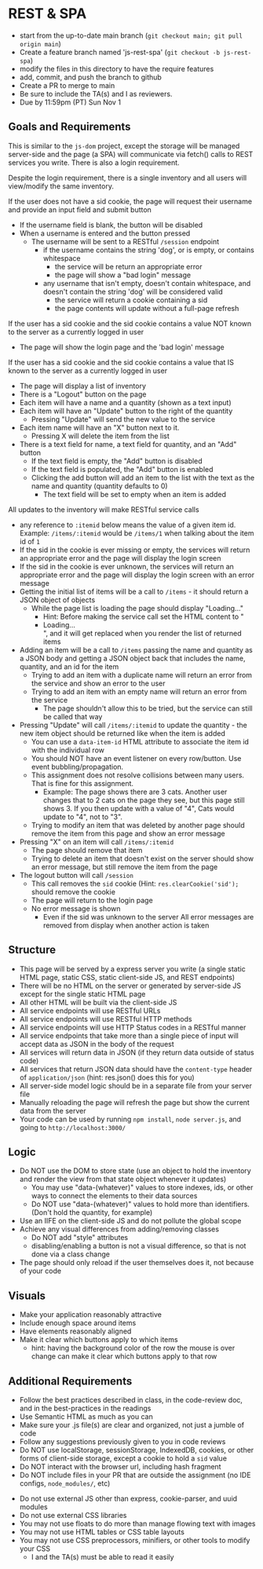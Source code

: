 # REST & SPA

* start from the up-to-date main branch (`git checkout main; git pull origin main`)
* Create a feature branch named 'js-rest-spa' (`git checkout -b js-rest-spa`)
* modify the files in this directory to have the require features
* add, commit, and push the branch to github
* Create a PR to merge to main
* Be sure to include the TA(s) and I as reviewers.  
* Due by 11:59pm (PT) Sun Nov 1

## Goals and Requirements

This is similar to the `js-dom` project, except the storage will be managed server-side and the page (a SPA) will communicate via fetch() calls to REST services you write.  There is also a login requirement.

Despite the login requirement, there is a single inventory and all users will view/modify the same inventory.

If the user does not have a sid cookie, the page will request their username and provide an input field and submit button
- If the username field is blank, the button will be disabled
- When a username is entered and the button pressed
  - The username will be sent to a RESTful `/session` endpoint 
    - if the username contains the string 'dog', or is empty, or contains whitespace
      - the service will be return an appropriate error
      - the page will show a "bad login" message
    - any username that isn't empty, doesn't contain whitespace, and doesn't contain the string 'dog' will be considered valid
      - the service will return a cookie containing a sid
      - the page contents will update without a full-page refresh

If the user has a sid cookie and the sid cookie contains a value NOT known to the server as a currently logged in user
  - The page will show the login page and the 'bad login' message

If the user has a sid cookie and the sid cookie contains a value that IS known to the server as a currently logged in user
- The page will display a list of inventory
- There is a "Logout" button on the page
- Each item will have a name and a quantity (shown as a text input)
- Each item will have an "Update" button to the right of the quantity
  - Pressing "Update" will send the new value to the service
- Each item name will have an "X" button next to it.
  - Pressing X will delete the item from the list
- There is a text field for name, a text field for quantity, and an "Add" button
  - If the text field is empty, the "Add" button is disabled
  - If the text field is populated, the "Add" button is enabled
  - Clicking the add button will add an item to the list with the text as the name and quantity (quantity defaults to 0)
    - The text field will be set to empty when an item is added

All updates to the inventory will make RESTful service calls
- any reference to `:itemid` below means the value of a given item id.  Example: `/items/:itemid` would be `/items/1` when talking about the item id of `1`
- If the sid in the cookie is ever missing or empty, the services will return an appropriate error and the page will display the login screen
- If the sid in the cookie is ever unknown, the services will return an appropriate error and the page will display the login screen with an error message
- Getting the initial list of items will be a call to `/items` - it should return a JSON object of objects
  - While the page list is loading the page should display "Loading..." 
    - Hint: Before making the service call set the HTML content to "<li>Loading...</li>", and it will get replaced when you render the list of returned items
- Adding an item will be a call to `/items` passing the name and quantity as a JSON body and getting a JSON object back that includes the name, quantity, and an id for the item
  - Trying to add an item with a duplicate name will return an error from the service and show an error to the user
  - Trying to add an item with an empty name will return an error from the service
    - The page shouldn't allow this to be tried, but the service can still be called that way
- Pressing "Update" will call `/items/:itemid` to update the quantity - the new item object should be returned like when the item is added
  - You can use a `data-item-id` HTML attribute to associate the item id with the individual row
  - You should NOT have an event listener on every row/button.  Use event bubbling/propagation.
  - This assignment does not resolve collisions between many users.  That is fine for this assignment.
    - Example: The page shows there are 3 cats.  Another user changes that to 2 cats on the page they see, but this page still shows 3.  If you then update with a value of "4", Cats would update to "4", not to "3".
  - Trying to modify an item that was deleted by another page should remove the item from this page and show an error message
- Pressing "X" on an item will call `/items/:itemid`
  - The page should remove that item 
  - Trying to delete an item that doesn't exist on the server should show an error message, but still remove the item from the page
- The logout button will call `/session`
  - This call removes the `sid` cookie (Hint: `res.clearCookie('sid');` should remove the cookie
  - The page will return to the login page
  - No error message is shown
    - Even if the sid was unknown to the server
All error messages are removed from display when another action is taken

## Structure
- This page will be served by a express server you write (a single static HTML page, static CSS, static client-side JS, and REST endpoints)
- There will be no HTML on the server or generated by server-side JS except for the single static HTML page  
- All other HTML will be built via the client-side JS
- All service endpoints will use RESTful URLs
- All service endpoints will use RESTful HTTP methods
- All service endpoints will use HTTP Status codes in a RESTful manner
- All service endpoints that take more than a single piece of input will accept data as JSON in the body of the request
- All services will return data in JSON (if they return data outside of status code)
- All services that return JSON data should have the `content-type` header of `application/json` (hint: res.json() does this for you)
- All server-side model logic should be in a separate file from your server file
- Manually reloading the page will refresh the page but show the current data from the server
- Your code can be used by running `npm install`, `node server.js`, and going to `http://localhost:3000/`

## Logic
- Do NOT use the DOM to store state (use an object to hold the inventory and render the view from that state object whenever it updates)
  - You may use "data-(whatever)" values to store indexes, ids, or other ways to connect the elements to their data sources
  - Do NOT use "data-(whatever)" values to hold more than identifiers.  (Don't hold the quantity, for example)
- Use an IIFE on the client-side JS and do not pollute the global scope
- Achieve any visual differences from adding/removing classes
  - Do NOT add "style" attributes
  - disabling/enabling a button is not a visual difference, so that is not done via a class change
- The page should only reload if the user themselves does it, not because of your code

## Visuals
- Make your application reasonably attractive
- Include enough space around items
- Have elements reasonably aligned
- Make it clear which buttons apply to which items
  - hint: having the background color of the row the mouse is over change can make it clear which buttons apply to that row

## Additional Requirements
- Follow the best practices described in class, in the code-review doc, and in the best-practices in the readings
- Use Semantic HTML as much as you can
- Make sure your .js file(s) are clear and organized, not just a jumble of code
- Follow any suggestions previously given to you in code reviews
- Do NOT use localStorage, sessionStorage, IndexedDB, cookies, or other forms of client-side storage, except a cookie to hold a `sid` value
- Do NOT interact with the browser url, including hash fragment
- Do NOT include files in your PR that are outside the assignment (no IDE configs, `node_modules/`, etc)
* Do not use external JS other than express, cookie-parser, and uuid modules
* Do not use external CSS libraries
* You may not use floats to do more than manage flowing text with images
* You may not use HTML tables or CSS table layouts
* You may not use CSS preprocessors, minifiers, or other tools to modify your CSS
  * I and the TA(s) must be able to read it easily

